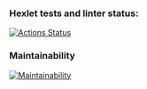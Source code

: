 ### Hexlet tests and linter status:
[![Actions Status](https://github.com/kirA-a-a/frontend-project-44/workflows/hexlet-check/badge.svg)](https://github.com/kirA-a-a/frontend-project-44/actions)

### Maintainability
[![Maintainability](https://api.codeclimate.com/v1/badges/f9864dcaa90dba266af1/maintainability)](https://codeclimate.com/github/kirA-a-a/frontend-project-44/maintainability)